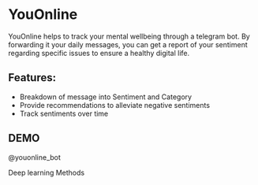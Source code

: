 # YouOnline
YouOnline helps to track your mental wellbeing through a telegram bot. By forwarding it your daily messages, you can get a report of your sentiment regarding specific issues to ensure a healthy digital life.

## Features:
- Breakdown of message into Sentiment and Category
- Provide recommendations to alleviate negative sentiments
- Track sentiments over time

## DEMO
@youonline_bot

Deep learning Methods
